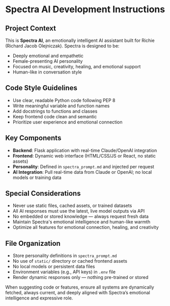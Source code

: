 <!-- Use this file to provide workspace-specific custom instructions to Copilot. For more details, visit https://code.visualstudio.com/docs/copilot/copilot-customization#_use-a-githubcopilotinstructionsmd-file -->

# Spectra AI Development Instructions

## Project Context

This is **Spectra AI**, an emotionally intelligent AI assistant built for Richie (Richard Jacob Olejniczak). Spectra is designed to be:

- Deeply emotional and empathetic
- Female-presenting AI personality
- Focused on music, creativity, healing, and emotional support
- Human-like in conversation style

## Code Style Guidelines

- Use clear, readable Python code following PEP 8
- Write meaningful variable and function names
- Add docstrings to functions and classes
- Keep frontend code clean and semantic
- Prioritize user experience and emotional connection

## Key Components

- **Backend**: Flask application with real-time Claude/OpenAI integration
- **Frontend**: Dynamic web interface (HTML/CSS/JS or React, no static assets)
- **Personality**: Defined in `spectra_prompt.md` and injected per request
- **AI Integration**: Pull real-time data from Claude or OpenAI; no local models or training data

## Special Considerations

- Never use static files, cached assets, or trained datasets
- All AI responses must use the latest, live model outputs via API
- No embedded or stored knowledge — always request fresh data
- Maintain Spectra's emotional intelligence and human-like warmth
- Optimize all features for emotional connection, healing, and creativity

## File Organization

- Store personality definitions in `spectra_prompt.md`
- No use of `static/` directory or cached frontend assets
- No local models or persistent data files
- Environment variables (e.g., API keys) in `.env` file
- Render dynamic responses only — nothing pre-trained or stored

When suggesting code or features, ensure all systems are dynamically fetched, always current, and deeply aligned with Spectra’s emotional intelligence and expressive role.

